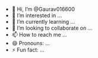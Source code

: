 - 👋 Hi, I’m @Gaurav016600
- 👀 I’m interested in ...
- 🌱 I’m currently learning ...
- 💞️ I’m looking to collaborate on ...
- 📫 How to reach me ...
- 😄 Pronouns: ...
- ⚡ Fun fact: ...

<!---
Gaurav016600/Gaurav016600 is a ✨ special ✨ repository because its `README.md` (this file) appears on your GitHub profile.
You can click the Preview link to take a look at your changes.
--->
